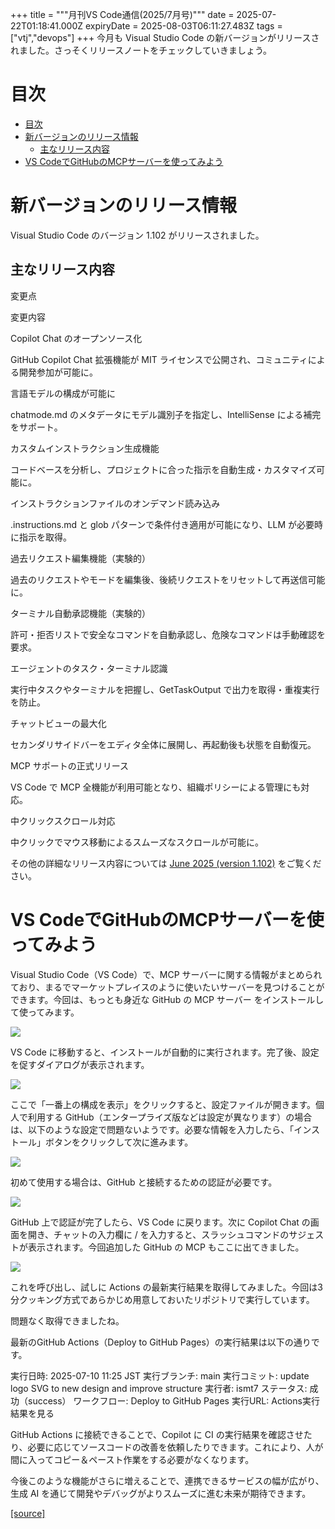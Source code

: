 +++
title = """月刊VS Code通信(2025/7月号)"""
date = 2025-07-22T01:18:41.000Z
expiryDate = 2025-08-03T06:11:27.483Z
tags = ["vtj","devops"]
+++
今月も Visual Studio Code の新バージョンがリリースされました。さっそくリリースノートをチェックしていきましょう。

目次
==

*   [目次](#目次)
*   [新バージョンのリリース情報](#新バージョンのリリース情報)
    *   [主なリリース内容](#主なリリース内容)
*   [VS CodeでGitHubのMCPサーバーを使ってみよう](#VS-CodeでGitHubのMCPサーバーを使ってみよう)

新バージョンのリリース情報
=============

Visual Studio Code のバージョン 1.102 がリリースされました。

主なリリース内容
--------

変更点

変更内容

Copilot Chat のオープンソース化

GitHub Copilot Chat 拡張機能が MIT ライセンスで公開され、コミュニティによる開発参加が可能に。

言語モデルの構成が可能に

chatmode.md のメタデータにモデル識別子を指定し、IntelliSense による補完をサポート。

カスタムインストラクション生成機能

コードベースを分析し、プロジェクトに合った指示を自動生成・カスタマイズ可能に。

インストラクションファイルのオンデマンド読み込み

.instructions.md と glob パターンで条件付き適用が可能になり、LLM が必要時に指示を取得。

過去リクエスト編集機能（実験的）

過去のリクエストやモードを編集後、後続リクエストをリセットして再送信可能に。

ターミナル自動承認機能（実験的）

許可・拒否リストで安全なコマンドを自動承認し、危険なコマンドは手動確認を要求。

エージェントのタスク・ターミナル認識

実行中タスクやターミナルを把握し、GetTaskOutput で出力を取得・重複実行を防止。

チャットビューの最大化

セカンダリサイドバーをエディタ全体に展開し、再起動後も状態を自動復元。

MCP サポートの正式リリース

VS Code で MCP 全機能が利用可能となり、組織ポリシーによる管理にも対応。

中クリックスクロール対応

中クリックでマウス移動によるスムーズなスクロールが可能に。

その他の詳細なリリース内容については [June 2025 (version 1.102)](https://code.visualstudio.com/updates/v1_102) をご覧ください。

VS CodeでGitHubのMCPサーバーを使ってみよう
=============================

Visual Studio Code（VS Code）で、MCP サーバーに関する情報がまとめられており、まるでマーケットプレイスのように使いたいサーバーを見つけることができます。今回は、もっとも身近な GitHub の MCP サーバー をインストールして使ってみます。

![](https://cdn-ak.f.st-hatena.com/images/fotolife/v/virtualtech/20250722/20250722101842.png)

VS Code に移動すると、インストールが自動的に実行されます。完了後、設定を促すダイアログが表示されます。

![](https://cdn-ak.f.st-hatena.com/images/fotolife/v/virtualtech/20250722/20250722101845.png)

ここで「一番上の構成を表示」をクリックすると、設定ファイルが開きます。個人で利用する GitHub（エンタープライズ版などは設定が異なります）の場合は、以下のような設定で問題ないようです。必要な情報を入力したら、「インストール」ボタンをクリックして次に進みます。

![](https://cdn-ak.f.st-hatena.com/images/fotolife/v/virtualtech/20250722/20250722101849.png)

初めて使用する場合は、GitHub と接続するための認証が必要です。

![](https://cdn-ak.f.st-hatena.com/images/fotolife/v/virtualtech/20250722/20250722101852.png)

GitHub 上で認証が完了したら、VS Code に戻ります。次に Copilot Chat の画面を開き、チャットの入力欄に / を入力すると、スラッシュコマンドのサジェストが表示されます。今回追加した GitHub の MCP もここに出てきました。

![](https://cdn-ak.f.st-hatena.com/images/fotolife/v/virtualtech/20250722/20250722101855.png)

これを呼び出し、試しに Actions の最新実行結果を取得してみました。今回は3分クッキング方式であらかじめ用意しておいたリポジトリで実行しています。

問題なく取得できましたね。

最新のGitHub Actions（Deploy to GitHub Pages）の実行結果は以下の通りです。

実行日時: 2025-07-10 11:25 JST
実行ブランチ: main
実行コミット: update logo SVG to new design and improve structure
実行者: ismt7
ステータス: 成功（success）
ワークフロー: Deploy to GitHub Pages
実行URL: Actions実行結果を見る

GitHub Actions に接続できることで、Copilot に CI の実行結果を確認させたり、必要に応じてソースコードの改善を依頼したりできます。これにより、人が間に入ってコピー＆ペースト作業をする必要がなくなります。

今後このような機能がさらに増えることで、連携できるサービスの幅が広がり、生成 AI を通じて開発やデバッグがよりスムーズに進む未来が期待できます。

[[source]](https://devops-blog.virtualtech.jp/entry/20250722/1753147121)
